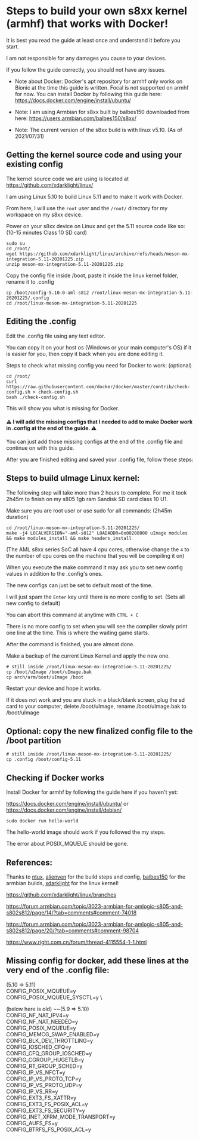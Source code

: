# Steps to build your own s8xx kernel (armhf) that works with Docker!

It is best you read the guide at least once and understand it before you start.

I am not responsible for any damages you cause to your devices.

If you follow the guide correctly, you should not have any issues.

* Note about Docker: Docker's apt repository for armhf only works on Bionic at the time this guide is written. Focal is not supported on armhf for now. You can install Docker by following this guide here: https://docs.docker.com/engine/install/ubuntu/

* Note: I am using Armbian for s8xx built by balbes150 downloaded from here: https://users.armbian.com/balbes150/s8xx/

* Note: The current version of the s8xx build is with linux v5.10. (As of 2021/07/31)

## Getting the kernel source code and using your existing config

The kernel source code we are using is located at https://github.com/xdarklight/linux/

I am using Linux 5.10 to build Linux 5.11 and to make it work with Docker.

From here, I will use the `root` user and the `/root/` directory for my workspace on my s8xx device.

Power on your s8xx device on Linux and get the 5.11 source code like so: (10-15 minutes Class 10 SD card)
```
sudo su
cd /root/
wget https://github.com/xdarklight/linux/archive/refs/heads/meson-mx-integration-5.11-20201225.zip
unzip meson-mx-integration-5.11-20201225.zip
```

Copy the config file inside /boot, paste it inside the linux kernel folder, rename it to .config
```
cp /boot/config-5.10.0-aml-s812 /root/linux-meson-mx-integration-5.11-20201225/.config
cd /root/linux-meson-mx-integration-5.11-20201225
```

## Editing the .config

Edit the .config file using any text editor.

You can copy it on your host os (Windows or your main computer's OS) if it is easier for you, then copy it back when you are done editing it.

Steps to check what missing config you need for Docker to work: (optional)
```
cd /root/
curl https://raw.githubusercontent.com/docker/docker/master/contrib/check-config.sh > check-config.sh
bash ./check-config.sh
```

This will show you what is missing for Docker.

<h4>⚠️ I will add the missing configs that I needed to add to make Docker work in .config at the end of the guide. ⚠️</h4>

You can just add those missing configs at the end of the .config file and continue on with this guide.

After you are finished editing and saved your .config file, follow these steps:

## Steps to build uImage Linux kernel:

The following step will take more than 2 hours to complete. For me it took 2h45m to finish on my s805 1gb ram Sandisk SD card class 10 U1.

Make sure you are root user or use sudo for all commands: (2h45m duration)
```
cd /root/linux-meson-mx-integration-5.11-20201225/
make -j4 LOCALVERSION="-aml-s812" LOADADDR=0x00208000 uImage modules && make modules_install && make headers_install
```
(The AML s8xx series SoC all have 4 cpu cores, otherwise change the `4` to the number of cpu cores on the machine that you will be compiling it on)

When you execute the make command it may ask you to set new config values in addition to the .config's ones.

The new configs can just be set to default most of the time.

I will just spam the `Enter` key until there is no more config to set. (Sets all new config to default)

You can abort this command at anytime with `CTRL + C`

There is no more config to set when you will see the compiler slowly print one line at the time. This is where the waiting game starts.

After the command is finished, you are almost done.

Make a backup of the current Linux Kernel and apply the new one.
```
# still inside /root/linux-meson-mx-integration-5.11-20201225/
cp /boot/uImage /boot/uImage.bak
cp arch/arm/boot/uImage /boot 
```
Restart your device and hope it works.

If it does not work and you are stuck in a black/blank screen, plug the sd card to your computer, delete /boot/uImage, rename /boot/uImage.bak to /boot/uImage

## Optional: copy the new finalized config file to the /boot partition
```
# still inside /root/linux-meson-mx-integration-5.11-20201225/
cp .config /boot/config-5.11
```
## Checking if Docker works

Install Docker for armhf by following the guide here if you haven't yet: 

https://docs.docker.com/engine/install/ubuntu/ or https://docs.docker.com/engine/install/debian/

	sudo docker run hello-world

The hello-world image should work if you followed the my steps.

The error about POSIX_MQUEUE should be gone.

## References:

Thanks to [ntux](https://forum.armbian.com/profile/11841-ntux/), [alienven](https://www.right.com.cn/forum/space-uid-615766.html) for the build steps and config, [balbes150](https://forum.armbian.com/profile/1215-balbes150/) for the armbian builds, [xdarklight](https://github.com/xdarklight/) for the linux kernel!

https://github.com/xdarklight/linux/branches

https://forum.armbian.com/topic/3023-armbian-for-amlogic-s805-and-s802s812/page/14/?tab=comments#comment-74018

https://forum.armbian.com/topic/3023-armbian-for-amlogic-s805-and-s802s812/page/20/?tab=comments#comment-98704

https://www.right.com.cn/forum/thread-4115554-1-1.html

## Missing config for docker, add these lines at the very end of the .config file:

(5.10 => 5.11) \
CONFIG_POSIX_MQUEUE=y \
CONFIG_POSIX_MQUEUE_SYSCTL=y \

(below here is old)
~~(5.9 => 5.10) \
CONFIG_NF_NAT_IPV4=y \
CONFIG_NF_NAT_NEEDED=y \
CONFIG_POSIX_MQUEUE=y \
CONFIG_MEMCG_SWAP_ENABLED=y \
CONFIG_BLK_DEV_THROTTLING=y \
CONFIG_IOSCHED_CFQ=y \
CONFIG_CFQ_GROUP_IOSCHED=y \
CONFIG_CGROUP_HUGETLB=y \
CONFIG_RT_GROUP_SCHED=y \
CONFIG_IP_VS_NFCT=y \
CONFIG_IP_VS_PROTO_TCP=y \
CONFIG_IP_VS_PROTO_UDP=y \
CONFIG_IP_VS_RR=y \
CONFIG_EXT3_FS_XATTR=y \
CONFIG_EXT3_FS_POSIX_ACL=y \
CONFIG_EXT3_FS_SECURITY=y \
CONFIG_INET_XFRM_MODE_TRANSPORT=y \
CONFIG_AUFS_FS=y \
CONFIG_BTRFS_FS_POSIX_ACL=y
